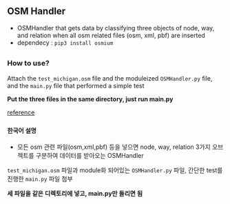 ## OSM Handler

* OSMHandler that gets data by classifying three objects of node, way, and relation when all osm related files (osm, xml, pbf) are inserted
* dependecy : `pip3 install osmium`

###
##
### How to use?

Attach the `test_michigan.osm` file and the moduleized `OSMHandler.py` file, and the `main.py` file that performed a simple test

__Put the three files in the same directory, just run main.py__

[reference](https://docs.osmcode.org/pyosmium/latest/ref_osm.html#osmium.osm.RelationMember)

###
#### 한국어 설명

* 모든 osm 관련 파일(osm,xml,pbf) 등을 넣으면 node, way, relation 3가지 오브젝트를 구분하여 데이터를 받아오는 OSMHandler


`test_michigan.osm` 파일과 module화 되어있는 `OSMHandler.py` 파일, 간단한 test를 진행한 `main.py` 파일 첨부

__세 파일을 같은 디렉토리에 넣고, main.py만 돌리면 됨__

